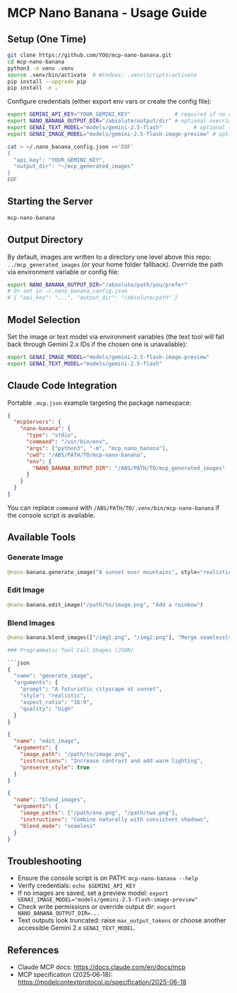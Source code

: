 # MCP Nano Banana - Usage Guide

## Setup (One Time)

```bash
git clone https://github.com/YOU/mcp-nano-banana.git
cd mcp-nano-banana
python3 -m venv .venv
source .venv/bin/activate  # Windows: .venv\Scripts\activate
pip install --upgrade pip
pip install -e .
```

Configure credentials (either export env vars or create the config file):

```bash
export GEMINI_API_KEY="YOUR_GEMINI_KEY"              # required if no config file
export NANO_BANANA_OUTPUT_DIR="/absolute/output/dir" # optional override
export GENAI_TEXT_MODEL="models/gemini-2.5-flash"          # optional (defaults to this, with fallbacks)
export GENAI_IMAGE_MODEL="models/gemini-2.5-flash-image-preview" # optional image override

cat > ~/.nano_banana_config.json <<'EOF'
{
  "api_key": "YOUR_GEMINI_KEY",
  "output_dir": "~/mcp_generated_images"
}
EOF
```

## Starting the Server

```bash
mcp-nano-banana
```

## Output Directory

By default, images are written to a directory one level above this repo: `../mcp_generated_images` (or your home folder fallback). Override the path via environment variable or config file:

```bash
export NANO_BANANA_OUTPUT_DIR="/absolute/path/you/prefer"
# Or set in ~/.nano_banana_config.json
# { "api_key": "...", "output_dir": "/absolute/path" }
```

## Model Selection

Set the image or text model via environment variables (the text tool will fall back through Gemini 2.x IDs if the chosen one is unavailable):

```bash
export GENAI_IMAGE_MODEL="models/gemini-2.5-flash-image-preview"
export GENAI_TEXT_MODEL="models/gemini-2.5-flash"
```

## Claude Code Integration

Portable `.mcp.json` example targeting the package namespace:

```json
{
  "mcpServers": {
    "nano-banana": {
      "type": "stdio",
      "command": "/usr/bin/env",
      "args": ["python3", "-m", "mcp_nano_banana"],
      "cwd": "/ABS/PATH/TO/mcp-nano-banana",
      "env": {
        "NANO_BANANA_OUTPUT_DIR": "/ABS/PATH/TO/mcp_generated_images"
      }
    }
  }
}
```

You can replace `command` with `/ABS/PATH/TO/.venv/bin/mcp-nano-banana` if the console script is available.

## Available Tools

### Generate Image

```python
@nano-banana.generate_image("A sunset over mountains", style="realistic")
```

### Edit Image

```python
@nano-banana.edit_image("/path/to/image.png", "Add a rainbow")
```

### Blend Images

````python
@nano-banana.blend_images(["/img1.png", "/img2.png"], "Merge seamlessly")

### Programmatic Tool Call Shapes (JSON)

```json
{
  "name": "generate_image",
  "arguments": {
    "prompt": "A futuristic cityscape at sunset",
    "style": "realistic",
    "aspect_ratio": "16:9",
    "quality": "high"
  }
}
````

```json
{
  "name": "edit_image",
  "arguments": {
    "image_path": "/path/to/image.png",
    "instructions": "Increase contrast and add warm lighting",
    "preserve_style": true
  }
}
```

```json
{
  "name": "blend_images",
  "arguments": {
    "image_paths": ["/path/one.png", "/path/two.png"],
    "instructions": "Combine naturally with consistent shadows",
    "blend_mode": "seamless"
  }
}
```

## Troubleshooting

- Ensure the console script is on PATH: `mcp-nano-banana --help`
- Verify credentials: `echo $GEMINI_API_KEY`
- If no images are saved, set a preview model: `export GENAI_IMAGE_MODEL="models/gemini-2.5-flash-image-preview"`
- Check write permissions or override output dir: `export NANO_BANANA_OUTPUT_DIR=...`
- Text outputs look truncated: raise `max_output_tokens` or choose another accessible Gemini 2.x `GENAI_TEXT_MODEL`.

## References

- Claude MCP docs: https://docs.claude.com/en/docs/mcp
- MCP specification (2025‑06‑18): https://modelcontextprotocol.io/specification/2025-06-18
